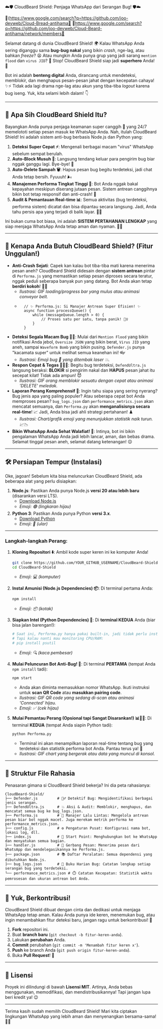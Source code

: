  ☁️🛡️ CloudBeard Shield: Penjaga WhatsApp dari Serangan Bug\! 🛡️☁️

🌌(https://www.google.com/search?q=https://github.com/joo-devweb/Cloud-Bread-antihama🌌
🗾https://www.google.com/search?q=https://github.com/joo-devweb/Cloud-Beard-antihama/network/members🗾
[](https://opensource.org/licenses/MIT)
[](https://nodejs.org/)
[](https://www.python.org/)

Selamat datang di dunia CloudBeard Shield\! 🌍 Kalau WhatsApp Anda sering diganggu sama **bug-bug nakal** yang bikin *crash*, nge-lag, atau bahkan *freeze*? 😫 Atau mungkin Anda punya grup yang jadi sarang `mention flood` dan `virus JID`? 🦠 Stop\! CloudBeard Shield siap jadi **superhero** Anda\! 💪

Bot ini adalah **benteng digital** Anda, dirancang untuk mendeteksi, memblokir, dan menghapus pesan-pesan jahat dengan kecepatan cahaya\! ✨⚡️ Tidak ada lagi drama nge-lag atau akun yang tiba-tiba *logout* karena bug iseng. Yuk, kita selami lebih dalam\! 👇

-----

## 🧐 Apa Sih CloudBeard Shield Itu?

Bayangkan Anda punya penjaga keamanan super canggih 🤖 yang 24/7 memelototi setiap pesan masuk ke WhatsApp Anda. Nah, itulah CloudBeard Shield\! Ini adalah sistem anti-bug berbasis Node.js dan Python yang:

1.  **Deteksi Super Cepat ⚡**: Mengenali berbagai macam "virus" WhatsApp sebelum sempat berulah.
2.  **Auto-Block Musuh 🚫**: Langsung tendang keluar para pengirim bug biar nggak ganggu lagi. Bye-bye\! 👋
3.  **Auto-Delete Sampah 🗑️**: Hapus pesan bug begitu terdeteksi, jadi chat Anda tetap bersih. Fyuuuh\! 🌬️
4.  **Manajemen Performa Tingkat Tinggi 🚀**: Bot Anda nggak bakal kepayahan meskipun diserang jutaan pesan. Sistem antrean canggihnya bikin bot tetap responsif dan anti-crash\! 🎢
5.  **Audit & Pemantauan Real-time 📊**: Semua aktivitas (bug terdeteksi, performa sistem) dicatat dan bisa dipantau secara langsung. Jadi, Anda tahu persis apa yang terjadi di balik layar. 🕵️‍♀️

Ini bukan cuma bot biasa, ini adalah **SISTEM PERTAHANAN LENGKAP** yang siap menjaga WhatsApp Anda tetap aman dan nyaman. 🏰💖

-----

## 🎯 Kenapa Anda Butuh CloudBeard Shield? (Fitur Unggulan\!)

  * **Anti-Crash Sejati**: Capek kan kalau bot tiba-tiba mati karena menerima pesan aneh? CloudBeard Shield didesain dengan **sistem antrean** pintar di `Performa.js` yang memastikan setiap pesan diproses secara teratur, nggak peduli seberapa banyak pun yang datang. Bot Anda akan tetap **berdiri kokoh**\! 🏋️‍♂️
      * *Ilustrasi: GIF loading/progress bar yang mulus atau animasi conveyor belt.*
      * ```
          // ✨ Performa.js: Si Manajer Antrean Super Efisien! ✨
          async function processQueue() {
              while (messageQueue.length > 0) {
                  // Proses satu per satu, tanpa panik! 🧘‍♀️
              }
          }
        ```
  * **Deteksi Segala Macam Bug 🐛🔫**: Mulai dari `Mention Flood` yang bikin notifikasi Anda jebol, `Oversize JSON` yang bikin berat, `Virus JID` yang aneh, sampai `Waveform Bomb` yang bikin pusing. `Defender.js` punya "kacamata super" untuk melihat semua keanehan ini\! 👓
      * *Ilustrasi: Emoji bug 🐛 yang ditembak laser 💥.*
  * **Respon Cepat & Tegas 🏃‍♀️💨**: Begitu bug terdeteksi, `DefendUltra.js` langsung beraksi: **BLOKIR** si pengirim nakal dan **HAPUS** pesan jahat itu secepat kilat\! Tidak ada ampun\! 😈
      * *Ilustrasi: GIF orang memblokir sesuatu dengan cepat atau animasi 'DELETE' meledak.*
  * **Laporan Perang Komprehensif 📜**: Ingin tahu siapa yang sering nyerang? Bug jenis apa yang paling populer? Atau seberapa cepat bot Anda memproses pesan? `bug_logs.json` dan `performance_metrics.json` akan mencatat semuanya, dan `Performa.py` akan **menganalisisnya secara real-time**\! 📈 Jadi, Anda bisa jadi ahli strategi pertahanan\! ♟️
      * *Ilustrasi: Chart/grafik emoji yang menunjukkan statistik naik turun. 📈📉*
  * **Bikin WhatsApp Anda Sehat Walafiat\! 💖**: Intinya, bot ini bikin pengalaman WhatsApp Anda jadi lebih lancar, aman, dan bebas drama. Selamat tinggal pesan aneh, selamat datang ketenangan\! 😌

-----

## 🛠️ Persiapan Tempur (Instalasi)

Oke, jagoan\! Sebelum kita bisa meluncurkan CloudBeard Shield, ada beberapa alat yang perlu disiapkan:

1.  **Node.js**: Pastikan Anda punya Node.js **versi 20 atau lebih baru** (disarankan versi LTS).
      * [Download Node.js](https://nodejs.org/en/download/)
      * *Emoji: 🟢 (lingkaran hijau)*
2.  **Python 3**: Pastikan Anda punya Python **versi 3.x**.
      * [Download Python](https://www.python.org/downloads/)
      * *Emoji: 🐍 (ular)*

-----

### Langkah-langkah Perang:

1.  **Kloning Repositori ⬇️**: Ambil kode super keren ini ke komputer Anda\!

    ```bash
    git clone https://github.com/YOUR_GITHUB_USERNAME/CloudBeard-Shield.git
    cd CloudBeard-Shield
    ```

      * *Emoji: 💻 (komputer)*

2.  **Instal Amunisi (Node.js Dependencies) 📦**:
    Di terminal pertama Anda:

    ```bash
    npm install
    ```

      * *Emoji: 📦 (kotak)*

3.  **Siapkan Intel (Python Dependencies) 🐍**:
    Di **terminal KEDUA** Anda (biar bisa jalan barengan\!):

    ```bash
    # Saat ini, Performa.py hanya pakai built-in, jadi tidak perlu instal apa-apa.
    # Tapi kalau nanti mau monitoring CPU/RAM:
    # pip install psutil
    ```

      * *Emoji: 🔍 (kaca pembesar)*

4.  **Mulai Peluncuran Bot Anti-Bug\! 🚀**:
    Di terminal **PERTAMA** (tempat Anda `npm install` tadi):

    ```bash
    npm start
    ```

      * Anda akan diminta memasukkan nomor WhatsApp. Ikuti instruksi untuk **scan QR Code** atau **masukkan pairing code**.
      * *Ilustrasi: GIF QR code yang sedang di-scan atau animasi 'Connected' hijau.*
      * *Emoji: ✅ (cek hijau)*

5.  **Mulai Pemantau Perang (Opsional tapi Sangat Disarankan\!) 📊🕵️‍♀️**:
    Di terminal **KEDUA** (tempat Anda siapin Python tadi):

    ```bash
    python Performa.py
    ```

      * Terminal ini akan menampilkan laporan real-time tentang bug yang terdeteksi dan statistik performa bot Anda. Pantau terus ya\! 👀
      * *Ilustrasi: GIF chart yang bergerak atau data yang muncul di konsol.*

-----

## 📁 Struktur File Rahasia

Penasaran gimana si CloudBeard Shield bekerja? Ini dia peta rahasianya:

```
CloudBeard-Shield/
├── Defender.js         # 🕵️‍♂️ Detektif Bug: Mengidentifikasi berbagai jenis serangan.
├── DefendUltra.js      # 💥 Aksi & Audit: Memblokir, menghapus, dan mencatat semua bug ke bug_logs.json.
├── Performa.js         # 🚦 Manajer Lalu Lintas: Mengelola antrean pesan biar bot nggak macet. Juga merekam metrik performa ke performance_metrics.json.
├── config.js           # ⚙️ Pengaturan Pusat: Konfigurasi nama bot, lokasi log, dll.
├── index.js            # 🏁 Start Point: Menghubungkan bot ke WhatsApp dan menyatukan semua bagian.
├── handler.js          # 🚪 Gerbang Pesan: Menerima pesan dari WhatsApp dan mendelegasikannya ke Performa.js.
├── package.json        # 📚 Daftar Peralatan: Semua dependensi yang dibutuhkan Node.js.
├── bug_logs.json       # 📖 Buku Harian Bug: Catatan lengkap setiap serangan bug yang terdeteksi.
└── performance_metrics.json # ⏱️ Catatan Kecepatan: Statistik waktu pemrosesan dan ukuran antrean bot Anda.
```

-----

## 🌟 Yuk, Berkontribusi\!

CloudBeard Shield dibuat dengan cinta dan dedikasi untuk menjaga WhatsApp tetap aman. Kalau Anda punya ide keren, menemukan bug, atau ingin menambahkan fitur deteksi baru, jangan ragu untuk berkontribusi\! 💖

1.  **Fork** repositori ini.
2.  Buat **branch baru** (`git checkout -b fitur-keren-anda`).
3.  Lakukan **perubahan** Anda.
4.  **Commit** perubahan (`git commit -m 'Menambah fitur keren x'`).
5.  **Push** ke branch Anda (`git push origin fitur-keren-anda`).
6.  Buka **Pull Request**\! 🥳

-----

## 📜 Lisensi

Proyek ini dilindungi di bawah **Lisensi MIT**. Artinya, Anda bebas menggunakan, memodifikasi, dan mendistribusikannya\! Tapi jangan lupa beri kredit ya\! 😉

-----

Terima kasih sudah memilih CloudBeard Shield\! Mari kita ciptakan lingkungan WhatsApp yang lebih aman dan menyenangkan bersama-sama\! 🚀✨

